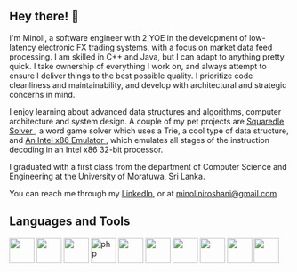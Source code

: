 ## Hey there! 👋

I'm Minoli, a software engineer with 2 YOE in the development of low-latency electronic FX trading systems, with a focus on market data feed processing. I am skilled in C++ and Java, but I can adapt to anything pretty quick. I take ownership of everything I work on, and always attempt to ensure I deliver things to the best possible quality. I prioritize code cleanliness and maintainability, and develop with architectural and strategic concerns in mind.

I enjoy learning about advanced data structures and algorithms, computer architecture and system design. A couple of my pet projects are <a href="https://github.com/minoli-g/squaredle-solver"> Squaredle Solver </a>, a word game solver which uses a Trie, a cool type of data structure, and <a href="https://github.com/minoli-g/intel-x86-emulator"> An Intel x86 Emulator </a>, which emulates all stages of the instruction decoding in an Intel x86 32-bit processor. 

I graduated with a first class from the department of Computer Science and Engineering at the University of Moratuwa, Sri Lanka. 

You can reach me through my <a href="https://linkedin.com/in/minoligamlath/">LinkedIn</a>, or at minoliniroshani@gmail.com

## Languages and Tools

<p align="left">
<img src="https://cdn.jsdelivr.net/gh/devicons/devicon/icons/cplusplus/cplusplus-original.svg" width="45" height="45" />
<img src="https://cdn.jsdelivr.net/gh/devicons/devicon/icons/java/java-original-wordmark.svg"  width="45" height="45"/>
<img src="https://cdn.jsdelivr.net/gh/devicons/devicon/icons/spring/spring-original-wordmark.svg" width="45" height="45"/>   
<img src="https://cdn.jsdelivr.net/gh/devicons/devicon/icons/php/php-original.svg" alt="php" width="45" height="45"/>
<img src="https://cdn.jsdelivr.net/gh/devicons/devicon/icons/mongodb/mongodb-original-wordmark.svg" width="45" height="45" />
<img src="https://cdn.jsdelivr.net/gh/devicons/devicon/icons/python/python-original-wordmark.svg" width="45" height="45" />
<img src="https://cdn.jsdelivr.net/gh/devicons/devicon/icons/javascript/javascript-original.svg" width="45" height="45" />
<img src="https://cdn.jsdelivr.net/gh/devicons/devicon/icons/docker/docker-original-wordmark.svg" width="45" height="45" />
<img src="https://cdn.jsdelivr.net/gh/devicons/devicon/icons/kubernetes/kubernetes-plain-wordmark.svg" width="45" height="45" />
<img src="https://cdn.jsdelivr.net/gh/devicons/devicon/icons/flask/flask-original-wordmark.svg" width="45" height="45" />
</p>
